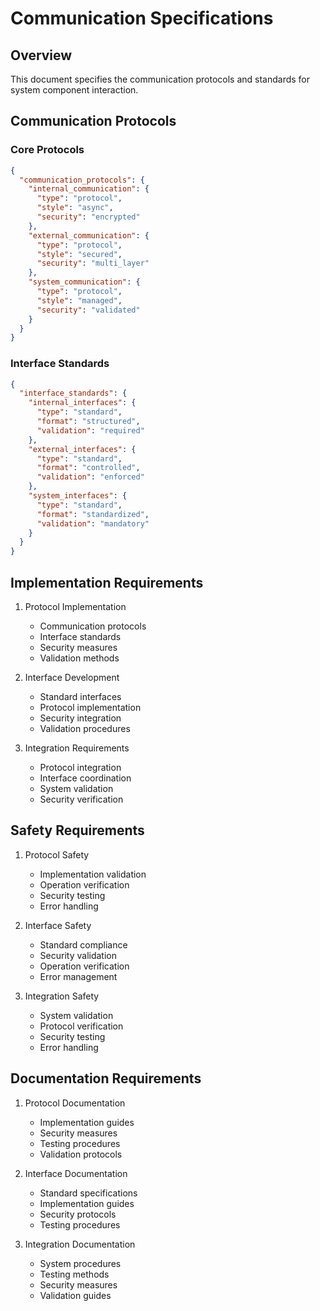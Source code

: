 # Communication Specifications

## Overview

This document specifies the communication protocols and standards for system component interaction.

## Communication Protocols

### Core Protocols

```json
{
  "communication_protocols": {
    "internal_communication": {
      "type": "protocol",
      "style": "async",
      "security": "encrypted"
    },
    "external_communication": {
      "type": "protocol",
      "style": "secured",
      "security": "multi_layer"
    },
    "system_communication": {
      "type": "protocol",
      "style": "managed",
      "security": "validated"
    }
  }
}
```

### Interface Standards

```json
{
  "interface_standards": {
    "internal_interfaces": {
      "type": "standard",
      "format": "structured",
      "validation": "required"
    },
    "external_interfaces": {
      "type": "standard",
      "format": "controlled",
      "validation": "enforced"
    },
    "system_interfaces": {
      "type": "standard",
      "format": "standardized",
      "validation": "mandatory"
    }
  }
}
```

## Implementation Requirements

1. Protocol Implementation
   - Communication protocols
   - Interface standards
   - Security measures
   - Validation methods

2. Interface Development
   - Standard interfaces
   - Protocol implementation
   - Security integration
   - Validation procedures

3. Integration Requirements
   - Protocol integration
   - Interface coordination
   - System validation
   - Security verification

## Safety Requirements

1. Protocol Safety
   - Implementation validation
   - Operation verification
   - Security testing
   - Error handling

2. Interface Safety
   - Standard compliance
   - Security validation
   - Operation verification
   - Error management

3. Integration Safety
   - System validation
   - Protocol verification
   - Security testing
   - Error handling

## Documentation Requirements

1. Protocol Documentation
   - Implementation guides
   - Security measures
   - Testing procedures
   - Validation protocols

2. Interface Documentation
   - Standard specifications
   - Implementation guides
   - Security protocols
   - Testing procedures

3. Integration Documentation
   - System procedures
   - Testing methods
   - Security measures
   - Validation guides